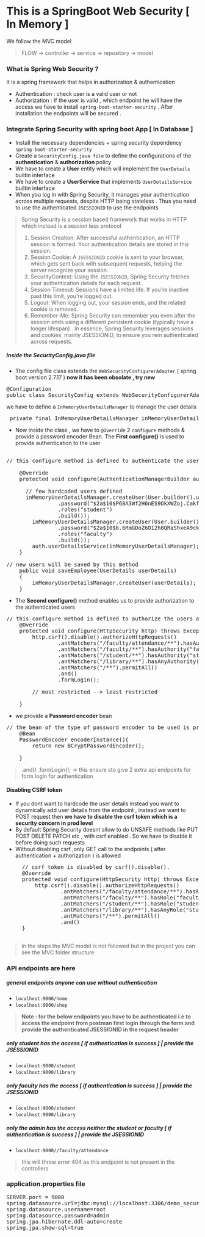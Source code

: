 # This is a SpringBoot Web Security [ In Memory ]
We follow the MVC model
>FLOW  → controller  → service → repository → model

### What is Spring Web Security ?
It is a spring framework that helps in authorization & authentication
- Authentication : check user is a valid user or not
- Authorization : If the user is valid , which endpoint he will have the access
  we have to install `spring-boot-starter-security` . After installation the endpoints will be secured .

### Integrate Spring Security with spring boot App [ In Database ]
- Install the necessary dependencies + spring security dependency `spring-boot-starter-security`
- Create a `SecurityConfig.java file` to define the configurations of the **authentication** & **authorization** policy
- We have to create a **User** entity which will implement the `UserDetails` builtin interface
- We have to create a **UserService** that implements `UserDetailsService` builtin interface
- When you log in with Spring Security, it manages your authentication across multiple requests, despite
  HTTP being stateless . Thus you need to use the authenticated `JSESSIONID` to use the endpoints

> Spring Security is a session based framework that works  in HTTP which instead is a session less protocol
> 1. Session Creation: After successful authentication, an HTTP session is formed. Your authentication
     details are stored in this session.
> 2. Session Cookie: A `JSESSIONID` cookie is sent to your browser, which gets sent back with subsequent
     requests, helping the server recognize your session.
> 3. SecurityContext: Using the `JSESSIONID`, Spring Security fetches your authentication details for each
     request.
> 4. Session Timeout: Sessions have a limited life. If you're inactive past this limit, you're logged out.
> 5. Logout: When logging out, your session ends, and the related cookie is removed.
> 6. Remember-Me: Spring Security can remember you even after the session ends using a different
     persistent cookie (typically have a longer lifespan) .
     In essence, Spring Security leverages sessions and cookies, mainly JSESSIONID, to ensure you rem
     authenticated across requests.


##### Inside the SecurityConfig.java file
- The config file class extends the `WebSecurityConfigurerAdapter` ( spring boot version 2.7.17 )
  **now it has been obsolate , try new**
<pre>
@Configuration
public class SecurityConfig extends WebSecurityConfigurerAdapter { }
</pre>
we have to define a `InMemoryUserDetailsManager` to manage the user details
<pre> private final InMemoryUserDetailsManager inMemoryUserDetailsManager = new InMemoryUserDetailsManager();</pre>
- Now inside the class , we have to `@Override` 2 `configure` methods & provide a password encoder Bean. The **First configure()** is used to provide authentication to the user
 <pre>

// this configure method is defined to authenticate the users

    @Override
    protected void configure(AuthenticationManagerBuilder auth) throws Exception {
      
      // few hardcoded users defined
      inMemoryUserDetailsManager.createUser(User.builder().username("arindam")
                .password("$2a$10$P68A3Wf2H6nES9OkXWZoj.CakfPbEoh1VDNEueXDjBNsUNZysU43W")
                .roles("student")
                .build());
        inMemoryUserDetailsManager.createUser(User.builder().username("ram")
                .password("$2a$10$b.6RmGDoZ6O12h8QRaShxeA9ckO6yuVMQJYZFHVt6fSzrC.Mo2gNq")
                .roles("faculty")
                .build());
        auth.userDetailsService(inMemoryUserDetailsManager);
    }

// new users will be saved by this method
    public void saveEmployee(UserDetails userDetails)
    {
        inMemoryUserDetailsManager.createUser(userDetails);
    }
</pre>

- The **Second configure()** method enables us to provide authorization to the authenticated users
<pre>
// this configure method is defined to authorize the users after they are authenticated 
    @Override
    protected void configure(HttpSecurity http) throws Exception {
        http.csrf().disable().authorizeHttpRequests()
                .antMatchers("/faculty/attendance/**").hasAuthority("admin")
                .antMatchers("/faculty/**").hasAuthority("faculty")
                .antMatchers("/student/**").hasAuthority("student")
                .antMatchers("/library/**").hasAnyAuthority("student", "faculty")
                .antMatchers("/**").permitAll()
                .and()
                .formLogin();

        // most restricted --> least restricted

    }
</pre>

- we provide a **Password encoder** bean
<pre>
// the bean of the type of password encoder to be used is provided
    @Bean
    PasswordEncoder encoderInstance(){
        return new BCryptPasswordEncoder();

    }
</pre>
>  .and() .formLogin(); -> this ensure sto give 2 extra api endpoints for form login for authentication

#### Disabling CSRF token
- If you dont want to hardcode the user details instead you want to dynamically add user details from the endpoint , instead we want to POST request then
  **we have to disable the csrf token which is a security concern in prod level**
- By default Spring Security doesnt allow to do UNSAFE methods like PUT POST DELETE PATCH etc , with csrf enabled . So we have to disable it before doing such requests
- Without disabling csrf ,only GET call to the endpoints ( after authentication + authorization ) is allowed
    <pre>
    // csrf token is disabled by csrf().disable(). 
    @Override
    protected void configure(HttpSecurity http) throws Exception {
        http.csrf().disable().authorizeHttpRequests()
                .antMatchers("/faculty/attendance/**").hasRole("admin")
                .antMatchers("/faculty/**").hasRole("faculty")
                .antMatchers("/student/**").hasRole("student")
                .antMatchers("/library/**").hasAnyRole("student", "faculty")
                .antMatchers("/**").permitAll()
                .and()
    }
    </pre>
> In the steps the MVC model is not followed but in the project you can see the MVC folder structure

### API endpoints are here
##### general endpoints anyone can use without authentication
- `localhost:9000/home`
- `localhost:9000/shop`

>**Note : for the below endpoints you have to be authenticated i.e to access the endpoint from postman first login through the form and provide the authenticated JSESSIONID in the request header**
##### only student has the access [ if authentication is success ]  | provide the JSESSIONID
- `localhost:9000/student`
- `localhost:9000/library`

##### only faculty has the access [ if authentication is success ] | provide the JSESSIONID
- `localhost:9000/student`
- `localhost:9000/library`

##### only the admin has the access neither the student or faculty [ if authentication is success ] | provide the JSESSIONID
- `localhost:9000//faculty/attendance`
> this will throw error 404 as this endpoint is not present in the controllers

### application.properties file
<pre>
SERVER.port = 9000
spring.datasource.url=jdbc:mysql://localhost:3306/demo_security_db?createDatabaseIfNotExist=true
spring.datasource.username=root
spring.datasource.password=admin
spring.jpa.hibernate.ddl-auto=create
spring.jpa.show-sql=true
</pre>